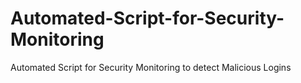 # Automated-Script-for-Security-Monitoring
Automated Script for Security Monitoring to detect Malicious Logins
